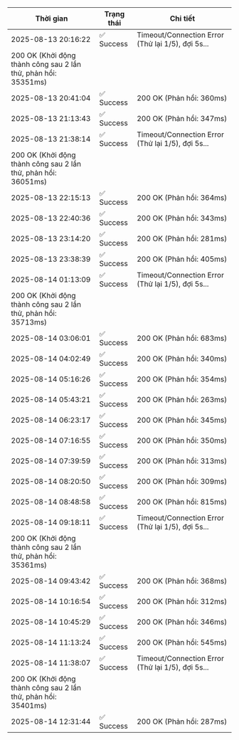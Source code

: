 | Thời gian | Trạng thái | Chi tiết |
|---|---|---|
| 2025-08-13 20:16:22 | ✅ Success | Timeout/Connection Error (Thử lại 1/5), đợi 5s...
200 OK (Khởi động thành công sau 2 lần thử, phản hồi: 35351ms) |
| 2025-08-13 20:41:04 | ✅ Success | 200 OK (Phản hồi: 360ms) |
| 2025-08-13 21:13:43 | ✅ Success | 200 OK (Phản hồi: 347ms) |
| 2025-08-13 21:38:14 | ✅ Success | Timeout/Connection Error (Thử lại 1/5), đợi 5s...
200 OK (Khởi động thành công sau 2 lần thử, phản hồi: 36051ms) |
| 2025-08-13 22:15:13 | ✅ Success | 200 OK (Phản hồi: 364ms) |
| 2025-08-13 22:40:36 | ✅ Success | 200 OK (Phản hồi: 343ms) |
| 2025-08-13 23:14:20 | ✅ Success | 200 OK (Phản hồi: 281ms) |
| 2025-08-13 23:38:39 | ✅ Success | 200 OK (Phản hồi: 405ms) |
| 2025-08-14 01:13:09 | ✅ Success | Timeout/Connection Error (Thử lại 1/5), đợi 5s...
200 OK (Khởi động thành công sau 2 lần thử, phản hồi: 35713ms) |
| 2025-08-14 03:06:01 | ✅ Success | 200 OK (Phản hồi: 683ms) |
| 2025-08-14 04:02:49 | ✅ Success | 200 OK (Phản hồi: 340ms) |
| 2025-08-14 05:16:26 | ✅ Success | 200 OK (Phản hồi: 354ms) |
| 2025-08-14 05:43:21 | ✅ Success | 200 OK (Phản hồi: 263ms) |
| 2025-08-14 06:23:17 | ✅ Success | 200 OK (Phản hồi: 345ms) |
| 2025-08-14 07:16:55 | ✅ Success | 200 OK (Phản hồi: 350ms) |
| 2025-08-14 07:39:59 | ✅ Success | 200 OK (Phản hồi: 313ms) |
| 2025-08-14 08:20:50 | ✅ Success | 200 OK (Phản hồi: 309ms) |
| 2025-08-14 08:48:58 | ✅ Success | 200 OK (Phản hồi: 815ms) |
| 2025-08-14 09:18:11 | ✅ Success | Timeout/Connection Error (Thử lại 1/5), đợi 5s...
200 OK (Khởi động thành công sau 2 lần thử, phản hồi: 35361ms) |
| 2025-08-14 09:43:42 | ✅ Success | 200 OK (Phản hồi: 368ms) |
| 2025-08-14 10:16:54 | ✅ Success | 200 OK (Phản hồi: 312ms) |
| 2025-08-14 10:45:29 | ✅ Success | 200 OK (Phản hồi: 346ms) |
| 2025-08-14 11:13:24 | ✅ Success | 200 OK (Phản hồi: 545ms) |
| 2025-08-14 11:38:07 | ✅ Success | Timeout/Connection Error (Thử lại 1/5), đợi 5s...
200 OK (Khởi động thành công sau 2 lần thử, phản hồi: 35401ms) |
| 2025-08-14 12:31:44 | ✅ Success | 200 OK (Phản hồi: 287ms) |

